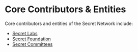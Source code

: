 # Core Contributors & Entities

Core contributors and entities of the Secret Network include:&#x20;

* [Secret Labs ](core/secret-labs.md)
* [Secret Foundation ](core/secret-foundation.md)
* [Secret Committees](core/secret-committees/)
